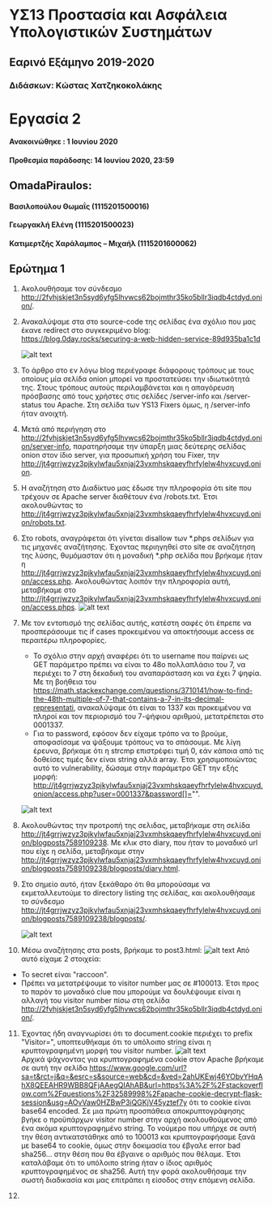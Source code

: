 # ΥΣ13 Προστασία και Ασφάλεια Υπολογιστικών Συστημάτων
## Εαρινό Εξάμηνο 2019-2020
### Διδάσκων: Κώστας Χατζηκοκολάκης
# Εργασία 2

#### Ανακοινώθηκε : 1 Ιουνίου 2020 
#### Προθεσμία παράδοσης: 14 Ιουνίου 2020, 23:59

## OmadaPiraulos:
#### Βασιλοπούλου Θωμαΐς (1115201500016)
#### Γεωργακλή Ελένη (1115201500023)
#### Κατιμερτζής Χαράλαμπος – Μιχαήλ (1115201600062)

## Ερώτημα 1

1. Ακολουθήσαμε τον σύνδεσμο http://2fvhjskjet3n5syd6yfg5lhvwcs62bojmthr35ko5bllr3iqdb4ctdyd.onion/.

2. Ανακαλύψαμε στα στο source-code της σελίδας ένα σχόλιο που μας έκανε redirect στο
   συγκεκριμένο blog: https://blog.0day.rocks/securing-a-web-hidden-service-89d935ba1c1d
   
   ![alt text](https://github.com/chatziko-ys13/2020-project-2-omadapiraulos/blob/master/screenshots/Screenshot_4.png)
   
3. Το άρθρο στο εν λόγω blog περιέγραφε διάφορους τρόπους με τους οποίους μία σελίδα onion μπορεί να προστατεύσει την ιδιωτικότητά της. Στους τρόπους αυτούς περιλαμβάνεται και η απαγόρευση πρόσβασης από τους χρήστες στις σελίδες /server-info και /server-status του Apache. Στη σελίδα των YS13 Fixers όμως, η /server-info ήταν ανοιχτή.

4. Μετά από περιήγηση στο http://2fvhjskjet3n5syd6yfg5lhvwcs62bojmthr35ko5bllr3iqdb4ctdyd.onion/server-info, παρατηρήσαμε την ύπαρξη μιας δεύτερης σελίδας onion στον ίδιο server, για προσωπική χρήση του Fixer, την http://jt4grrjwzyz3pjkylwfau5xnjaj23vxmhskqaeyfhrfylelw4hvxcuyd.onion.

5. Η αναζήτηση στο Διαδίκτυο μας έδωσε την πληροφορία ότι site που τρέχουν σε Apache server διαθέτουν ένα /robots.txt. Έτσι ακολουθώντας το http://jt4grrjwzyz3pjkylwfau5xnjaj23vxmhskqaeyfhrfylelw4hvxcuyd.onion/robots.txt.

6. Στο robots, αναγράφεται ότι γίνεται disallow των *.phps σελίδων για τις μηχανές αναζήτησης. Έχοντας περιηγηθεί στο site σε αναζήτηση της λύσης, θυμόμασταν ότι η μοναδική *.php σελίδα που βρήκαμε ήταν η http://jt4grrjwzyz3pjkylwfau5xnjaj23vxmhskqaeyfhrfylelw4hvxcuyd.onion/access.php. Ακολουθώντας λοιπόν την πληροφορία αυτή, μεταβήκαμε στο http://jt4grrjwzyz3pjkylwfau5xnjaj23vxmhskqaeyfhrfylelw4hvxcuyd.onion/access.phps. 
![alt text](https://github.com/chatziko-ys13/2020-project-2-omadapiraulos/blob/master/screenshots/Screenshot_5.png)

7. Με τον εντοπισμό της σελίδας αυτής, κατέστη σαφές ότι έπρεπε να προσπεράσουμε τις if cases προκειμένου να αποκτήσουμε access σε περαιτέρω πληροφορίες. 
   * Το σχόλιο στην αρχή αναφέρει ότι το username που παίρνει ως GET παράμετρο πρέπει να είναι το 48ο πολλαπλάσιο του 7, να περιέχει το 7 στη δεκαδική του αναπαράσταση και να έχει 7 ψηφία. Με τη βοήθεια του https://math.stackexchange.com/questions/3710141/how-to-find-the-48th-multiple-of-7-that-contains-a-7-in-its-decimal-representati, ανακαλύψαμε ότι είναι το 1337 και προκειμένου να πληροί και τον περιορισμό του 7-ψήφιου αριθμού, μετατρέπεται στο 0001337. 
   * Για το password, εφόσον δεν είχαμε τρόπο να το βρούμε, αποφασίσαμε να ψάξουμε τρόπους να το σπάσουμε. Με λίγη έρευνα, βρήκαμε ότι η 
strcmp επιστρέφει τιμή 0, εάν κάποια από τις δοθείσες τιμές δεν είναι string αλλά array. Έτσι χρησιμοποιώντας αυτό το vulnerability, δώσαμε στην παράμετρο GET την εξής μορφή:
http://jt4grrjwzyz3pjkylwfau5xnjaj23vxmhskqaeyfhrfylelw4hvxcuyd.onion/access.php?user=0001337&password[]="".

   ![alt text](https://github.com/chatziko-ys13/2020-project-2-omadapiraulos/blob/master/screenshots/Screenshot_6.png)

8. Ακολουθώντας την προτροπή της σελιδας, μεταβήκαμε στη σελίδα http://jt4grrjwzyz3pjkylwfau5xnjaj23vxmhskqaeyfhrfylelw4hvxcuyd.onion/blogposts7589109238. Με κλικ στο diary, που ήταν το μοναδικό url που είχε η σελίδα, μεταβήκαμε στην http://jt4grrjwzyz3pjkylwfau5xnjaj23vxmhskqaeyfhrfylelw4hvxcuyd.onion/blogposts7589109238/blogposts/diary.html. 

9. Στο σημείο αυτό, ήταν ξεκάθαρο ότι θα μπορούσαμε να εκμεταλλευτούμε το directory listing της σελίδας, και ακολουθήσαμε το σύνδεσμο http://jt4grrjwzyz3pjkylwfau5xnjaj23vxmhskqaeyfhrfylelw4hvxcuyd.onion/blogposts7589109238/blogposts/.

   ![alt text](https://github.com/chatziko-ys13/2020-project-2-omadapiraulos/blob/master/screenshots/Screenshot_7.png)

10. Μέσω αναζήτησης στα posts, βρήκαμε το post3.html:
   ![alt text](https://github.com/chatziko-ys13/2020-project-2-omadapiraulos/blob/master/screenshots/Screenshot_8.png)
   Από αυτό είχαμε 2 στοιχεία:
   * Το secret είναι "raccoon".
   * Πρέπει να μετατρέψουμε το visitor number μας σε #100013.
   Έτσι προς το παρόν το μοναδικό clue που μπορούμε να δουλέψουμε είναι η αλλαγή του visitor number πίσω στη σελίδα http://2fvhjskjet3n5syd6yfg5lhvwcs62bojmthr35ko5bllr3iqdb4ctdyd.onion/.
   
11. Έχοντας ήδη αναγνωρίσει ότι το document.cookie περιέχει το prefix "Visitor=", υποπτευθήκαμε ότι το υπόλοιπο string είναι η κρυπτογραφημένη μορφή του visitor number. 
   ![alt text](https://github.com/chatziko-ys13/2020-project-2-omadapiraulos/blob/master/screenshots/Screenshot_9.png) <br>
Αρχικά ψάχνοντας για κρυπτογραφημένα cookie στον Apache βρήκαμε σε αυτή την σελίδα https://www.google.com/url?sa=t&rct=j&q=&esrc=s&source=web&cd=&ved=2ahUKEwj46YObvYHqAhX8QEEAHR9WBB8QFjAAegQIAhAB&url=https%3A%2F%2Fstackoverflow.com%2Fquestions%2F32589998%2Fapache-cookie-decrypt-flask-session&usg=AOvVaw0HZBwP3iQGKjV45yztef7y ότι το cookie είναι base64 encoded. Σε μια πρώτη προσπάθεια αποκρυπτογράφησης βγήκε ο προϋπάρχων visitor number στην αρχή ακολουθούμενος από ένα ακόμα κρυπτογραφημένο string. Το νούμερο που υπήρχε σε αυτή την θέση αντικατστάθηκε από το 100013 και κρυπτογραφήσαμε ξανά με base64 το cookie, όμως στην δοκιμασία του έβγαλε error bad sha256... στην θέση που θα έβγαινε ο αριθμός που θέλαμε. Έτσι καταλάβαμε ότι το υπόλοιπο string ήταν ο ίδιος αριθμός κρυπτογραφημένος σε sha256. Αυτή την φορά ακολουθήσαμε την σωστή διαδικασία και μας επιτράπει η είσοδος στην επόμενη σελίδα.

12. 
